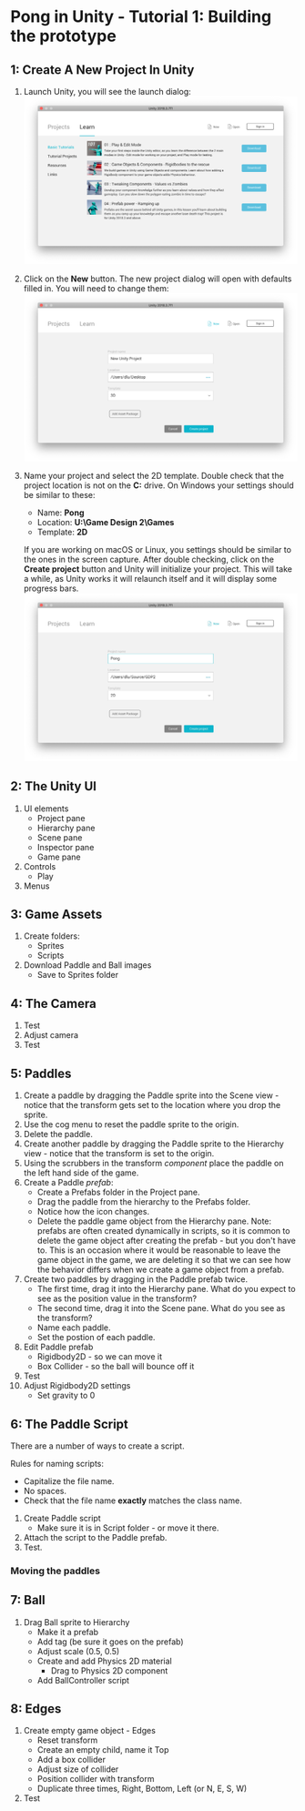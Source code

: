 # Pong in Unity - Tutorial 1: Building the prototype

## 1: Create A New Project In Unity
1. Launch Unity, you will see the launch dialog:
![Unity launch dialog, showing Learn tab](assets/001.png)
1. Click on the **New** button. The new project dialog will open with defaults filled in. You will need to change them:
![Unity new project defaults](assets/002.png)
1. Name your project and select the 2D template. Double check that the project location is not on the **C:** drive. On Windows your settings should be similar to these:
   - Name: **Pong**
   - Location: **U:\Game Design 2\Games**
   - Template: **2D**

   If you are working on macOS or Linux, you settings should be similar to the ones in the screen capture. After double checking, click on the **Create project** button and Unity will initialize your project. This will take a while, as Unity works it will relaunch itself and it will display some progress bars.
![Unity new project settings](assets/003.png)

## 2: The Unity UI
1. UI elements
   - Project pane
   - Hierarchy pane
   - Scene pane
   - Inspector pane
   - Game pane
1. Controls
   - Play
1. Menus

## 3: Game Assets
1. Create folders:
   - Sprites
   - Scripts
1. Download Paddle and Ball images
   - Save to Sprites folder

## 4: The Camera
1. Test
1. Adjust camera
1. Test

## 5: Paddles
1. Create a paddle by dragging the Paddle sprite into the Scene view - notice that the transform gets set to the location where you drop the sprite.
1. Use the cog menu to reset the paddle sprite to the origin.
1. Delete the paddle.
1. Create another paddle by dragging the Paddle sprite to the Hierarchy view - notice that the transform is set to the origin.
1. Using the scrubbers in the transform *component* place the paddle on the left hand side of the game.
1. Create a Paddle *prefab*:
   - Create a Prefabs folder in the Project pane.
   - Drag the paddle from the hierarchy to the Prefabs folder.
   - Notice how the icon changes.
   - Delete the paddle game object from the Hierarchy pane. Note: prefabs are often created dynamically in scripts, so it is common to delete the game object after creating the prefab - but you don't have to. This is an occasion where it would be reasonable to leave the game object in the game, we are deleting it so that we can see how the behavior differs when we create a game object from a prefab.
1. Create two paddles by dragging in the Paddle prefab twice.
   - The first time, drag it into the Hierarchy pane. What do you expect to see as the position value in the transform?
   - The second time, drag it into the Scene pane. What do you see as the transform?
   - Name each paddle.
   - Set the postion of each paddle.
1. Edit Paddle prefab
   - Rigidbody2D - so we can move it
   - Box Collider - so the ball will bounce off it
1. Test
1. Adjust Rigidbody2D settings
   - Set gravity to 0
   
## 6: The Paddle Script
There are a number of ways to create a script.

Rules for naming scripts:
* Capitalize the file name.
* No spaces.
* Check that the file name **exactly** matches the class name.

1. Create Paddle script
   - Make sure it is in Script folder - or move it there.
1. Attach the script to the Paddle prefab.
1. Test.

### Moving the paddles
   
## 7: Ball
1. Drag Ball sprite to Hierarchy
   - Make it a prefab
   - Add tag (be sure it goes on the prefab)
   - Adjust scale (0.5, 0.5)
   - Create and add Physics 2D material
     - Drag to Physics 2D component
   - Add BallController script

## 8: Edges
1. Create empty game object - Edges
   - Reset transform
   - Create an empty child, name it Top
   - Add a box collider
   - Adjust size of collider
   - Position collider with transform
   - Duplicate three times, Right, Bottom, Left (or N, E, S, W)
1. Test
